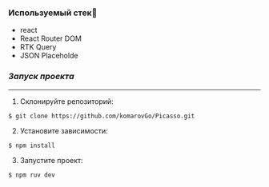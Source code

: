 ### Используемый стек🔽
- react
- React Router DOM 
- RTK Query
- JSON Placeholde

### _Запуск проекта_
***
1. Склонируйте репозиторий:
```
$ git clone https://github.com/komarovGo/Picasso.git
```
2. Установите зависимости:
```
$ npm install
```
3. Запустите проект:
```
$ npm ruv dev
```
